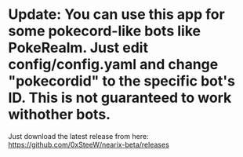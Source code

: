 # Update: You can use this app for some pokecord-like bots like PokeRealm. Just edit config/config.yaml and change "pokecordid" to the specific bot's ID. This is not guaranteed to work withother bots.

Just download the latest release from here: https://github.com/0xSteeW/nearix-beta/releases
